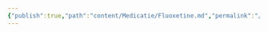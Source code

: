 ```yaml
---
{"publish":true,"path":"content/Medicatie/Fluoxetine.md","permalink":"/content/medicatie/fluoxetine/","title":"Fluoxetine","tags":["Medicatie/Antidepressiva/SSRI"]}
---
```


